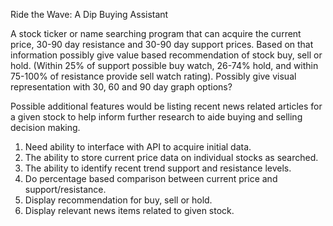 Ride the Wave: A Dip Buying Assistant

A stock ticker or name searching program that can acquire the current price, 30-90 day resistance and 30-90 day support prices. Based on that information possibly give value based recommendation of stock buy, sell or hold. (Within 25% of support possible buy watch, 26-74% hold, and within 75-100% of resistance provide sell watch rating). Possibly give visual representation with 30, 60 and 90 day graph options?

Possible additional features would be listing recent news related articles for a given stock to help inform further research to aide buying and selling decision making. 

1. Need ability to interface with API to acquire initial data.
2. The ability to store current price data on individual stocks as searched.
3. The ability to identify recent trend support and resistance levels.
4. Do percentage based comparison between current price and support/resistance.
5. Display recommendation for buy, sell or hold. 
6. Display relevant news items related to given stock. 
